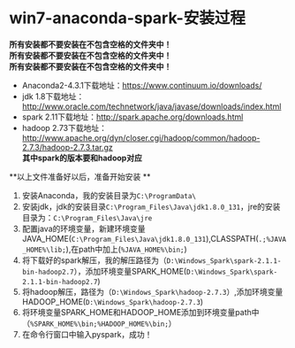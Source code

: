 # win7-anaconda-spark-安装过程 #


**所有安装都不要安装在不包含空格的文件夹中！  
所有安装都不要安装在不包含空格的文件夹中！  
所有安装都不要安装在不包含空格的文件夹中！**  



- Anaconda2-4.3.1下载地址：https://www.continuum.io/downloads/  
- jdk 1.8下载地址：http://www.oracle.com/technetwork/java/javase/downloads/index.html  
- spark 2.11下载地址：http://spark.apache.org/downloads.html  
- hadoop 2.73下载地址：http://www.apache.org/dyn/closer.cgi/hadoop/common/hadoop-2.7.3/hadoop-2.7.3.tar.gz  
**其中spark的版本要和hadoop对应**

**以上文件准备好以后，准备开始安装 ** 
1. 安装Anaconda，我的安装目录为`C:\ProgramData\` 
2. 安装jdk，jdk的安装目录`C:\Program_Files\Java\jdk1.8.0_131`，jre的安装目录为：`C:\Program_Files\Java\jre`  
3. 配置java的环境变量，新建环境变量JAVA_HOME(`C:\Program_Files\Java\jdk1.8.0_131`),CLASSPATH(`.;%JAVA_HOME%\lib;`),在path中加上(`%JAVA_HOME%\bin;`)  
4. 将下载好的spark解压，我的解压路径为（`D:\Windows_Spark\spark-2.1.1-bin-hadoop2.7`），添加环境变量SPARK_HOME(`D:\Windows_Spark\spark-2.1.1-bin-hadoop2.7`)  
5. 将hadoop解压，路径为（`D:\Windows_Spark\hadoop-2.7.3`）,添加环境变量HADOOP_HOME(`D:\Windows_Spark\hadoop-2.7.3`)  
6. 将环境变量SPARK_HOME和HADOOP_HOME添加到环境变量path中（`%SPARK_HOME%\bin;%HADOOP_HOME%\bin;`）  
7. 在命令行窗口中输入pyspark，成功！
